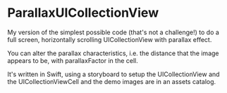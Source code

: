 # ParallaxUICollectionView

My version of the simplest possible code (that's not a challenge!) to do a full screen, horizontally scrolling UICollectionView with parallax effect.

You can alter the parallax characteristics, i.e. the distance that the image appears to be, with parallaxFactor in the cell. 

It's written in Swift, using a storyboard to setup the UICollectionView and the UICollectionViewCell and the demo images are in an assets catalog.



